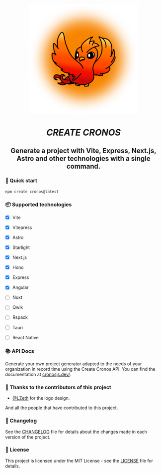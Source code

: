 <div align="center">
<p><img alt="CRONOS" style="max-width:70%; min-width:70px;" src="./docs/public/cronos.png" /></p>

# **_CREATE CRONOS_**

## Generate a project with Vite, Express, Next.js, Astro and other technologies with a single command.

</div>

### 🚀 Quick start

```bash
npm create cronos@latest
```

### 📦 Supported technologies

- [x] Vite
- [x] Vitepress
- [x] Astro
- [x] Starlight
- [x] Next.js
- [x] Hono
- [x] Express
- [x] Angular
- [ ] Nuxt
- [ ] Qwik
- [ ] Rspack
- [ ] Tauri
- [ ] React Native


### 📚 API Docs

Generate your own project generator adapted to the needs of your organization in record time using the Create Cronos API. You can find the documentation at [cronosjs.dev/](cronosjs.dev/).

### 🎉 Thanks to the contributors of this project

- [@LZeth](https://github.com/LZeth) for the logo design.

And all the people that have contributed to this project.

### 📜 Changelog

See the [CHANGELOG](CHANGELOG.md) file for details about the changes made in each version of the project.

### 📝 License

This project is licensed under the MIT License - see the [LICENSE](./LICENSE) file for details.
